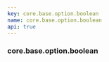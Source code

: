 ```yaml
---
key: core.base.option.boolean
name: core.base.option.boolean
api: true
---
```


### core.base.option.boolean

